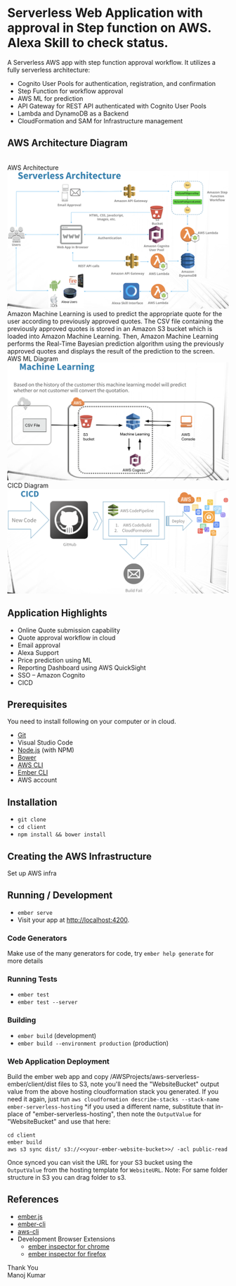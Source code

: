 # Serverless Web Application with approval in Step function on AWS. Alexa Skill to check status.

A Serverless AWS app with step function approval workflow. It utilizes a fully serverless architecture:

 - Cognito User Pools for authentication, registration, and confirmation
 - Step Function for workflow approval
 - AWS ML for prediction
 - API Gateway for REST API authenticated with Cognito User Pools
 - Lambda and DynamoDB as a Backend
 - CloudFormation and SAM for Infrastructure management

## AWS Architecture Diagram
</br>
AWS Architecture</br>
<img src="images/architecture1.png">
</br>
Amazon Machine Learning is used to predict the appropriate quote for the user according to previously approved quotes. The CSV file containing the previously approved quotes is stored in an Amazon S3 bucket which is loaded into Amazon Machine Learning. Then, Amazon Machine Learning performs the Real-Time Bayesian prediction algorithm using the previously approved quotes and displays the result of the prediction to the screen.</br>
AWS ML Diagram</br>
<img src="images/AWS ML.png">
</br>
CICD Diagram
</br>
<img src="images/CICD.png">
</br>

## Application Highlights
* Online Quote submission capability 
* Quote approval workflow in cloud
* Email approval
* Alexa Support
* Price prediction using ML
* Reporting Dashboard using AWS QuickSight
* SSO – Amazon Cognito
* CICD

## Prerequisites

You need to install following on your computer or in cloud.

* [Git](https://git-scm.com/)
* Visual Studio Code
* [Node.js](https://nodejs.org/) (with NPM)
* [Bower](https://bower.io/)
* [AWS CLI](https://aws.amazon.com/cli)
* [Ember CLI](https://ember-cli.com/)
* AWS account


## Installation

* `git clone`
* `cd client`
* `npm install && bower install`

## Creating the AWS Infrastructure


Set up AWS infra
   

## Running / Development

* `ember serve`
* Visit your app at [http://localhost:4200](http://localhost:4200).

### Code Generators

Make use of the many generators for code, try `ember help generate` for more details

### Running Tests

* `ember test`
* `ember test --server`

### Building

* `ember build` (development)
* `ember build --environment production` (production)

###  Web Application Deployment

Build the ember web app and copy /AWSProjects/aws-serverless-ember/client/dist files to S3, note you'll need the "WebsiteBucket" output value from the above hosting cloudformation stack you generated. If you need it again, just run `aws cloudformation describe-stacks --stack-name ember-serverless-hosting` *if you used a different name, substitute that in-place of "ember-serverless-hosting", then note the `OutputValue` for "WebsiteBucket" and use that here:

    cd client
    ember build
    aws s3 sync dist/ s3://<<your-ember-website-bucket>>/ -acl public-read

Once synced you can visit the URL for your S3 bucket using the `OutputValue` from the hosting template for `WebsiteURL`.
Note: For same folder structure in S3 you can drag folder to s3.

## References

* [ember.js](http://emberjs.com/)
* [ember-cli](https://ember-cli.com/)
* [aws-cli](https://aws.amazon.com/cli)
* Development Browser Extensions
  * [ember inspector for chrome](https://chrome.google.com/webstore/detail/ember-inspector/bmdblncegkenkacieihfhpjfppoconhi)
  * [ember inspector for firefox](https://addons.mozilla.org/en-US/firefox/addon/ember-inspector/)

Thank You</br>
Manoj Kumar

